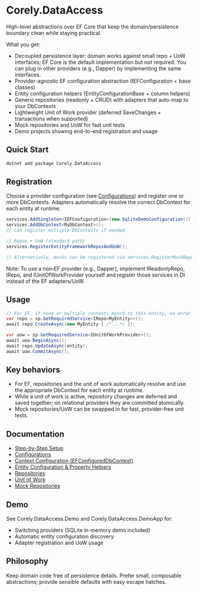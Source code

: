 ﻿# Corely.DataAccess

High-level abstractions over EF Core that keep the domain/persistence boundary clean while staying practical.

What you get:
- Decoupled persistence layer: domain works against small repo + UoW interfaces; EF Core is the default implementation but not required. You can plug in other providers (e.g., Dapper) by implementing the same interfaces.
- Provider-agnostic EF configuration abstraction (IEFConfiguration + base classes)
- Entity configuration helpers (EntityConfigurationBase + column helpers)
- Generic repositories (readonly + CRUD) with adapters that auto-map to your DbContexts
- Lightweight Unit of Work provider (deferred SaveChanges + transactions when supported)
- Mock repositories and UoW for fast unit tests
- Demo projects showing end-to-end registration and usage

## Quick Start
```bash
dotnet add package Corely.DataAccess
```

## Registration
Choose a provider configuration (see [Configurations](configurations.md)) and register one or more DbContexts. Adapters automatically resolve the correct DbContext for each entity at runtime.
```csharp
services.AddSingleton<IEFConfiguration>(new SqliteDemoConfiguration()); // or MySql/Postgres/InMemory
services.AddDbContext<MyDbContext>(); 
// Can register multiple DbContexts if needed

// Repos + UoW (standard path)
services.RegisterEntityFrameworkReposAndUoW();

// Alternatively, mocks can be registered via services.RegisterMockReposAndUoW() for fast tests.
```
Note: To use a non‑EF provider (e.g., Dapper), implement IReadonlyRepo<T>, IRepo<T>, and IUnitOfWorkProvider yourself and register those services in DI instead of the EF adapters/UoW.

## Usage
```csharp
// For EF, if none or multiple contexts match to this entity, an error is thrown.
var repo = sp.GetRequiredService<IRepo<MyEntity>>();
await repo.CreateAsync(new MyEntity { /*...*/ });

var uow = sp.GetRequiredService<IUnitOfWorkProvider>();
await uow.BeginAsync();
await repo.UpdateAsync(entity);
await uow.CommitAsync();
```

## Key behaviors
- For EF, repositories and the unit of work automatically resolve and use the appropriate DbContext for each entity at runtime.
- While a unit of work is active, repository changes are deferred and saved together; on relational providers they are committed atomically.
- Mock repositories/UoW can be swapped in for fast, provider‑free unit tests.

## Documentation
- [Step-by-Step Setup](step-by-step-setup.md)
- [Configurations](configurations.md)
- [Context Configuration (EFConfiguredDbContext)](context-configuration.md)
- [Entity Configuration & Property Helpers](entity-configuration.md)
- [Repositories](repositories.md)
- [Unit of Work](unit-of-work.md)
- [Mock Repositories](mock-repositories.md)

## Demo
See Corely.DataAccess.Demo and Corely.DataAccess.DemoApp for:
- Switching providers (SQLite in-memory demo included)
- Automatic entity configuration discovery
- Adapter registration and UoW usage

## Philosophy
Keep domain code free of persistence details. Prefer small, composable abstractions; provide sensible defaults with easy escape hatches.
